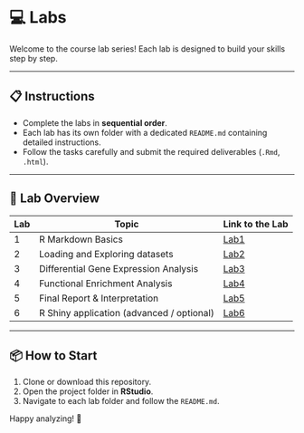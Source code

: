 # 💻  Labs

Welcome to the course lab series! Each lab is designed to build your skills step by step.

---

## 📋 Instructions

- Complete the labs in **sequential order**.
- Each lab has its own folder with a dedicated `README.md` containing detailed instructions.
- Follow the tasks carefully and submit the required deliverables (`.Rmd`, `.html`).

---

## 🧭 Lab Overview

| Lab | Topic                            | Link to the Lab           |
|-----|----------------------------------|-------------------------------|
| 1   | R Markdown Basics                | [Lab1](./lab1_RMarkdown/)      |
| 2   | Loading and Exploring datasets  | [Lab2](./lab2_Load_Data_and_EDA/)      |
| 3   | Differential Gene Expression Analysis | [Lab3](./lab3_Diffexpression/)      |
| 4   | Functional Enrichment Analysis    | [Lab4](./lab4_EnrichmentAnalysis/)      |
| 5   | Final Report & Interpretation    | [Lab5](./lab5_Report/)      |
| 6   | R Shiny application (advanced / optional) | [Lab6](./lab6_RShiny/)      |

---

## 📦 How to Start

1. Clone or download this repository.
2. Open the project folder in **RStudio**.
3. Navigate to each lab folder and follow the `README.md`.

Happy analyzing! 🚀
